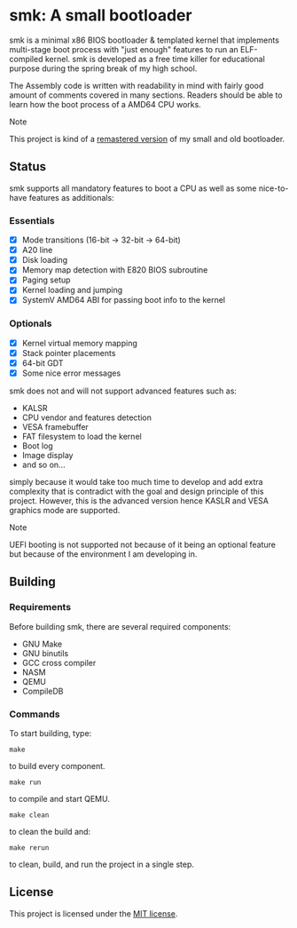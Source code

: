 # smk: A small bootloader

smk is a minimal x86 BIOS bootloader & templated kernel that implements multi-stage boot process with "just enough" 
features to run an ELF-compiled kernel. smk is developed as a free time killer for educational purpose during 
the spring break of my high school.

The Assembly code is written with readability in mind with fairly good amount of comments covered in many sections. 
Readers should be able to learn how the boot process of a AMD64 CPU works.

> [!NOTE]
> This project is kind of a [remastered version](https://github.com/alpluspluss/bootloader-x86_64) of my small and old 
> bootloader.

## Status

smk supports all mandatory features to boot a CPU as well as some nice-to-have features as additionals:

### Essentials

- [X] Mode transitions (16-bit -> 32-bit -> 64-bit)
- [X] A20 line
- [X] Disk loading
- [X] Memory map detection with E820 BIOS subroutine
- [X] Paging setup
- [X] Kernel loading and jumping
- [X] SystemV AMD64 ABI for passing boot info to the kernel

### Optionals

- [X] Kernel virtual memory mapping
- [X] Stack pointer placements
- [x] 64-bit GDT
- [X] Some nice error messages

smk does not and will not support advanced features such as:

- KALSR
- CPU vendor and features detection
- VESA framebuffer
- FAT filesystem to load the kernel
- Boot log
- Image display
- and so on...

simply because it would take too much time to develop and add extra complexity that is contradict with the goal and 
design principle of this project. However, this is the advanced version hence KASLR and VESA graphics mode are supported.

> [!NOTE]
> UEFI booting is not supported not because of it being an optional feature but because of the environment I 
> am developing in.

## Building

### Requirements

Before building smk, there are several required components:

- GNU Make
- GNU binutils
- GCC cross compiler
- NASM
- QEMU
- CompileDB

### Commands

To start building, type:

```shell
make
```

to build every component.

```shell
make run
```

to compile and start QEMU.

```shell
make clean
```

to clean the build and:

```shell
make rerun
```

to clean, build, and run the project in a single step.

## License

This project is licensed under the [MIT license](LICENSE).